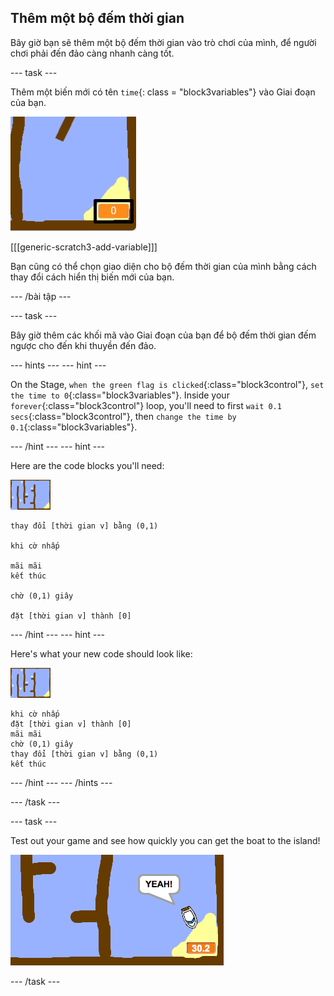 ## Thêm một bộ đếm thời gian

Bây giờ bạn sẽ thêm một bộ đếm thời gian vào trò chơi của mình, để người chơi phải đến đảo càng nhanh càng tốt.

\--- task \---

Thêm một biến mới có tên `time`{: class = "block3variables"} vào Giai đoạn của bạn.

![ảnh chụp màn hình](images/boat-variable-annotated.png)

[[[generic-scratch3-add-variable]]]

Bạn cũng có thể chọn giao diện cho bộ đếm thời gian của mình bằng cách thay đổi cách hiển thị biến mới của bạn.

\--- /bài tập \---

\--- task \---

Bây giờ thêm các khối mã vào Giai đoạn của bạn để bộ đếm thời gian đếm ngược cho đến khi thuyền đến đảo.

\--- hints \--- \--- hint \---

On the Stage, `when the green flag is clicked`{:class="block3control"}, `set the time to 0`{:class="block3variables"}. Inside your `forever`{:class="block3control"} loop, you'll need to first `wait 0.1 secs`{:class="block3control"}, then `change the time by 0.1`{:class="block3variables"}.

\--- /hint \--- \--- hint \---

Here are the code blocks you'll need:

![stage](images/stage.png)

```blocks3
thay đổi [thời gian v] bằng (0,1)

khi cờ nhấp

mãi mãi
kết thúc

chờ (0,1) giây

đặt [thời gian v] thành [0]
```

\--- /hint \--- \--- hint \---

Here's what your new code should look like:

![stage](images/stage.png)

```blocks3
khi cờ nhấp
đặt [thời gian v] thành [0]
mãi mãi
chờ (0,1) giây
thay đổi [thời gian v] bằng (0,1)
kết thúc
```

\--- /hint \--- \--- /hints \---

\--- /task \---

\--- task \---

Test out your game and see how quickly you can get the boat to the island!

![screenshot](images/boat-variable-test.png)

\--- /task \---